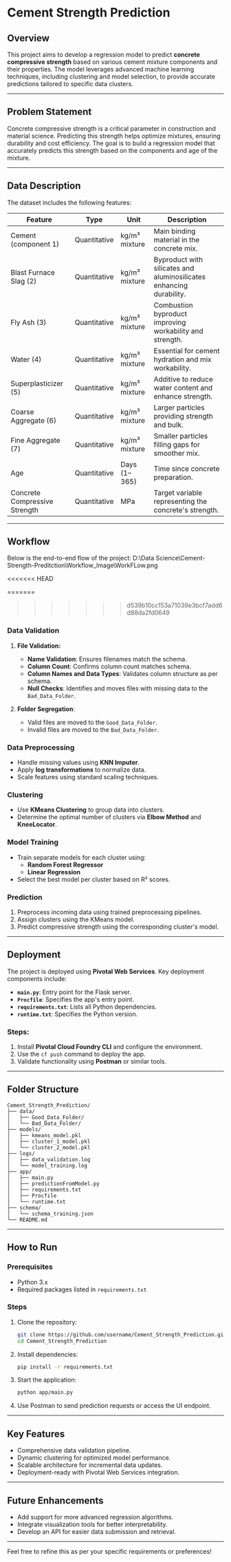 # Cement Strength Prediction

## Overview

This project aims to develop a regression model to predict **concrete compressive strength** based on various cement mixture components and their properties. The model leverages advanced machine learning techniques, including clustering and model selection, to provide accurate predictions tailored to specific data clusters.

---

## Problem Statement

Concrete compressive strength is a critical parameter in construction and material science. Predicting this strength helps optimize mixtures, ensuring durability and cost efficiency. The goal is to build a regression model that accurately predicts this strength based on the components and age of the mixture.

---

## Data Description

The dataset includes the following features:

| **Feature**               | **Type**       | **Unit**        | **Description**                                                                 |
|----------------------------|----------------|-----------------|---------------------------------------------------------------------------------|
| Cement (component 1)       | Quantitative   | kg/m³ mixture   | Main binding material in the concrete mix.                                     |
| Blast Furnace Slag (2)     | Quantitative   | kg/m³ mixture   | Byproduct with silicates and aluminosilicates enhancing durability.            |
| Fly Ash (3)                | Quantitative   | kg/m³ mixture   | Combustion byproduct improving workability and strength.                       |
| Water (4)                  | Quantitative   | kg/m³ mixture   | Essential for cement hydration and mix workability.                            |
| Superplasticizer (5)       | Quantitative   | kg/m³ mixture   | Additive to reduce water content and enhance strength.                         |
| Coarse Aggregate (6)       | Quantitative   | kg/m³ mixture   | Larger particles providing strength and bulk.                                  |
| Fine Aggregate (7)         | Quantitative   | kg/m³ mixture   | Smaller particles filling gaps for smoother mix.                               |
| Age                        | Quantitative   | Days (1–365)    | Time since concrete preparation.                                               |
| Concrete Compressive Strength | Quantitative | MPa             | Target variable representing the concrete's strength.                          |

---

## Workflow

Below is the end-to-end flow of the project:
D:\Data Science\Cement-Strength-Preditction\Workflow_Image\WorkFLow.png

<<<<<<< HEAD

=======
>>>>>>> d539b10cc153a71039e3bcf7add6d88da2fd0649

### Data Validation
1. **File Validation:**
   - **Name Validation**: Ensures filenames match the schema.
   - **Column Count**: Confirms column count matches schema.
   - **Column Names and Data Types**: Validates column structure as per schema.
   - **Null Checks**: Identifies and moves files with missing data to the `Bad_Data_Folder`.

2. **Folder Segregation**:
   - Valid files are moved to the `Good_Data_Folder`.
   - Invalid files are moved to the `Bad_Data_Folder`.

### Data Preprocessing
- Handle missing values using **KNN Imputer**.
- Apply **log transformations** to normalize data.
- Scale features using standard scaling techniques.

### Clustering
- Use **KMeans Clustering** to group data into clusters.
- Determine the optimal number of clusters via **Elbow Method** and **KneeLocator**.

### Model Training
- Train separate models for each cluster using:
  - **Random Forest Regressor**
  - **Linear Regression**
- Select the best model per cluster based on R² scores.

### Prediction
1. Preprocess incoming data using trained preprocessing pipelines.
2. Assign clusters using the KMeans model.
3. Predict compressive strength using the corresponding cluster's model.

---

## Deployment

The project is deployed using **Pivotal Web Services**. Key deployment components include:
- **`main.py`**: Entry point for the Flask server.
- **`Procfile`**: Specifies the app's entry point.
- **`requirements.txt`**: Lists all Python dependencies.
- **`runtime.txt`**: Specifies the Python version.

### Steps:
1. Install **Pivotal Cloud Foundry CLI** and configure the environment.
2. Use the `cf push` command to deploy the app.
3. Validate functionality using **Postman** or similar tools.

---

## Folder Structure

```plaintext
Cement_Strength_Prediction/
├── data/
│   ├── Good_Data_Folder/
│   └── Bad_Data_Folder/
├── models/
│   ├── kmeans_model.pkl
│   ├── cluster_1_model.pkl
│   └── cluster_2_model.pkl
├── logs/
│   ├── data_validation.log
│   └── model_training.log
├── app/
│   ├── main.py
│   ├── predictionFromModel.py
│   ├── requirements.txt
│   ├── Procfile
│   └── runtime.txt
├── schema/
│   └── schema_training.json
└── README.md
```

---

## How to Run

### Prerequisites
- Python 3.x
- Required packages listed in `requirements.txt`

### Steps
1. Clone the repository:
   ```bash
   git clone https://github.com/username/Cement_Strength_Prediction.git
   cd Cement_Strength_Prediction
   ```
2. Install dependencies:
   ```bash
   pip install -r requirements.txt
   ```
3. Start the application:
   ```bash
   python app/main.py
   ```
4. Use Postman to send prediction requests or access the UI endpoint.

---

## Key Features
- Comprehensive data validation pipeline.
- Dynamic clustering for optimized model performance.
- Scalable architecture for incremental data updates.
- Deployment-ready with Pivotal Web Services integration.

---

## Future Enhancements
- Add support for more advanced regression algorithms.
- Integrate visualization tools for better interpretability.
- Develop an API for easier data submission and retrieval.

---

Feel free to refine this as per your specific requirements or preferences!
